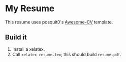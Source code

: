 # My Resume

This resume uses posquit0's [Awesome-CV](https://github.com/posquit0/Awesome-CV) template.

## Build it

1. Install a xelatex.
2. Call `xelatex resume.tex`; this should build `resume.pdf`.
